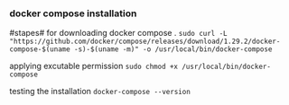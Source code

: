 ### docker compose installation ###

#stapes#
for downloading docker compose .
`sudo curl -L "https://github.com/docker/compose/releases/download/1.29.2/docker-compose-$(uname -s)-$(uname -m)" -o /usr/local/bin/docker-compose`

applying excutable permission 
`sudo chmod +x /usr/local/bin/docker-compose`

testing the installation
`docker-compose --version`

